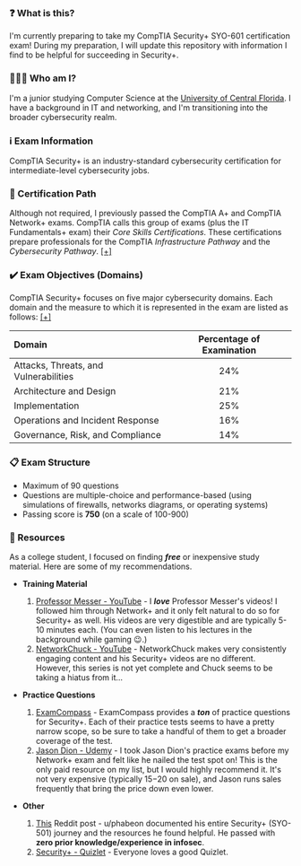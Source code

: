 ### ❓ What is this?
I'm currently preparing to take my CompTIA Security+ SYO-601 certification exam! During my preparation, I will update this repository with information I find to be helpful for succeeding in Security+.

### 👨🏻‍💻 Who am I?
I'm a junior studying Computer Science at the [University of Central Florida](https://www.cs.ucf.edu/). I have a background in IT and networking, and I'm transitioning into the broader cybersecurity realm.

### ℹ️ Exam Information
CompTIA Security+ is an industry-standard cybersecurity certification for intermediate-level cybersecurity jobs. 

### 🚶 Certification Path
Although not required, I previously passed the CompTIA A+ and CompTIA Network+ exams. CompTIA calls this group of exams (plus the IT Fundamentals+ exam) their *Core Skills Certifications*. These certifications prepare professionals for the CompTIA *Infrastructure Pathway* and the *Cybersecurity Pathway*. [[+]](https://www.comptia.org/certifications/which-certification)

### ✔️ Exam Objectives (Domains)
CompTIA Security+ focuses on five major cybersecurity domains. Each domain and the measure to which it is represented in the exam are listed as follows: [[+]](https://www.comptia.org/blog/comptia-security-501-vs-601)

Domain | Percentage of Examination
:-|:-:
Attacks, Threats, and Vulnerabilities | 24%
Architecture and Design | 21%
Implementation | 25%
Operations and Incident Response | 16%
Governance, Risk, and Compliance | 14%

### 📋 Exam Structure
* Maximum of 90 questions
* Questions are multiple-choice and performance-based (using simulations of firewalls, networks diagrams, or operating systems)
* Passing score is **750** (on a scale of 100-900)

### 📝 Resources
As a college student, I focused on finding ***free*** or inexpensive study material. Here are some of my recommendations.
* **Training Material**
	1. [Professor Messer - YouTube](https://www.youtube.com/playlist?list=PLG49S3nxzAnkL2ulFS3132mOVKuzzBxA8) - I ***love*** Professor Messer's videos! I followed him through Network+ and it only felt natural to do so for Security+ as well. His videos are very digestible and are typically 5-10 minutes each. (You can even listen to his lectures in the background while gaming 😉.)
	2. [NetworkChuck - YouTube](https://www.youtube.com/playlist?list=PLIhvC56v63IIyU0aBUed4qwP0nSCORAdB) - NetworkChuck makes very consistently engaging content and his Security+ videos are no different. However, this series is not yet complete and Chuck seems to be taking a hiatus from it...

* **Practice Questions**
	1. [ExamCompass](https://www.examcompass.com/comptia/security-plus-certification/free-security-plus-practice-tests) - ExamCompass provides a ***ton*** of practice questions for Security+. Each of their practice tests seems to have a pretty narrow scope, so be sure to take a handful of them to get a broader coverage of the test.
	2. [Jason Dion - Udemy](https://www.udemy.com/course/security-601-exams/) - I took Jason Dion's practice exams before my Network+ exam and felt like he nailed the test spot on! This is the only paid resource on my list, but I would highly recommend it. It's not very expensive (typically $15-$20 on sale), and Jason runs sales frequently that bring the price down even lower.

* **Other**
	1. [This](https://www.reddit.com/r/CompTIA/comments/ii1yhn/passed_sec_was_so_ez_i_am_beyond_shocked_here_is/) Reddit post - u/phabeon documented his entire Security+ (SYO-501) journey and the resources he found helpful. He passed with **zero prior knowledge/experience in infosec**.
	2. [Security+ - Quizlet](https://quizlet.com/139927897/security-flash-cards/) - Everyone loves a good Quizlet.
